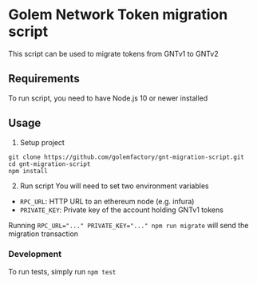 # Golem Network Token migration script

This script can be used to migrate tokens from GNTv1 to GNTv2

## Requirements

To run script, you need to have Node.js 10 or newer installed 

## Usage

1. Setup project
```{bash}
git clone https://github.com/golemfactory/gnt-migration-script.git
cd gnt-migration-script
npm install
```
2. Run script
You will need to set two environment variables
* `RPC_URL`: HTTP URL to an ethereum node (e.g. infura)
* `PRIVATE_KEY`: Private key of the account holding GNTv1 tokens

Running `RPC_URL="..." PRIVATE_KEY="..." npm run migrate` will send the migration transaction

### Development

To run tests, simply run `npm test`
